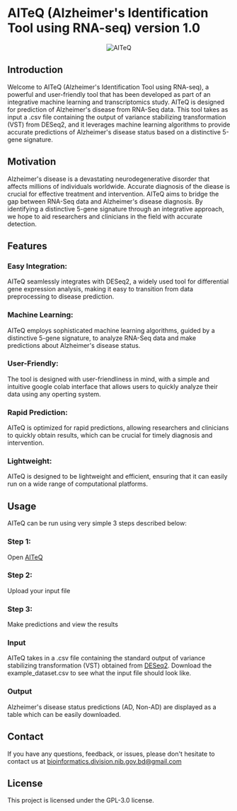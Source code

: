 # AITeQ (Alzheimer's Identification Tool using RNA-seq) version 1.0
<p align="center">
<img src="https://github.com/ishtiaque-ahammad/AITeQ/assets/99262870/db431f92-6e04-4ab7-8a2f-0c861ebb98cd" alt="AITeQ" />
</p>

## Introduction
Welcome to AITeQ (Alzheimer's Identification Tool using RNA-seq), a powerful and user-friendly tool that has been developed as part of an integrative machine learning and transcriptomics study. AITeQ is designed for prediction of Alzheimer's disease from RNA-Seq data. This tool takes as input a .csv file containing the output of variance stabilizing transformation (VST) from DESeq2, and it leverages machine learning algorithms to provide accurate predictions of Alzheimer's disease status based on a distinctive 5-gene signature.

## Motivation
Alzheimer's disease is a devastating neurodegenerative disorder that affects millions of individuals worldwide. Accurate diagnosis of the diease is crucial for effective treatment and intervention. AITeQ aims to bridge the gap between RNA-Seq data and Alzheimer's disease diagnosis. By identifying a distinctive 5-gene signature through an integrative approach, we hope to aid researchers and clinicians in the field with accurate detection.

## Features
### Easy Integration: 
AITeQ seamlessly integrates with DESeq2, a widely used tool for differential gene expression analysis, making it easy to transition from data preprocessing to disease prediction.

### Machine Learning: 
AITeQ employs sophisticated machine learning algorithms, guided by a distinctive 5-gene signature, to analyze RNA-Seq data and make predictions about Alzheimer's disease status.

### User-Friendly: 
The tool is designed with user-friendliness in mind, with a simple and intuitive google colab interface that allows users to quickly analyze their data using any operting system.

### Rapid Prediction: 
AITeQ is optimized for rapid predictions, allowing researchers and clinicians to quickly obtain results, which can be crucial for timely diagnosis and intervention.

### Lightweight:
AITeQ is designed to be lightweight and efficient, ensuring that it can easily run on a wide range of computational platforms.

## Usage
AITeQ can be run using very simple 3 steps described below:

### Step 1: 
Open [AITeQ](https://colab.research.google.com/github/ishtiaque-ahammad/AITeQ/blob/main/AITeQ_user_version_1_0.ipynb)

### Step 2: 
Upload your input file

### Step 3: 
Make predictions and view the results

### Input
AITeQ takes in a .csv file containing the standard output of variance stabilizing transformation (VST) obtained from [DESeq2](https://github.com/ishtiaque-ahammad/AITeQ/blob/main/DESeq2.R). Download the example_dataset.csv to see what the input file should look like. 

### Output
Alzheimer's disease status predictions (AD, Non-AD) are displayed as a table which can be easily downloaded.

## Contact
If you have any questions, feedback, or issues, please don't hesitate to contact us at bioinformatics.division.nib.gov.bd@gmail.com

## License
This project is licensed under the GPL-3.0 license.
